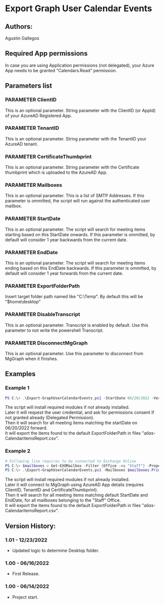 ﻿# Export Graph User Calendar Events

## Authors:  
Agustin Gallegos  

## Required App permissions  
In case you are using Application permissions (not delegated), your Azure App needs to be granted "Calendars.Read" permission.  

## Parameters list  

### PARAMETER ClientID
This is an optional parameter. String parameter with the ClientID (or AppId) of your AzureAD Registered App.

### PARAMETER TenantID
This is an optional parameter. String parameter with the TenantID your AzureAD tenant.

### PARAMETER CertificateThumbprint
This is an optional parameter. String parameter with the Certificate thumbprint which is uploaded to the AzureAD App.

### PARAMETER Mailboxes
This is an optional parameter. This is a list of SMTP Addresses. If this parameter is ommitted, the script will run against the authenticated user mailbox.

### PARAMETER StartDate
This is an optional parameter. The script will search for meeting items starting based on this StartDate onwards. If this parameter is ommitted, by default will consider 1 year backwards from the current date.  

### PARAMETER EndDate
This is an optional parameter. The script will search for meeting items ending based on this EndDate backwards. If this parameter is ommitted, by default will consider 1 year forwards from the current date.

### PARAMETER ExportFolderPath
Insert target folder path named like "C:\Temp". By default this will be "$home\desktop"

### PARAMETER DisableTranscript
This is an optional parameter. Transcript is enabled by default. Use this parameter to not write the powershell Transcript.

### PARAMETER DisconnectMgGraph
This is an optional parameter. Use this parameter to disconnect from MgGraph when it finishes.


## Examples  
### Example 1  
```powershell
PS C:\> .\Export-GraphUserCalendarEvents.ps1 -StartDate 06/20/2022 -Verbose
```  
The script will install required modules if not already installed.  
Later it will request the user credential, and ask for permissions consent if not granted already (Delegated Permission).  
Then it will search for all meeting items matching the startDate on 06/20/2022 forward.  
It will export the items found to the default ExportFolderPath in files "_alias_-CalendaritemsReport.csv".  

### Example 2  
```powershell
# Following line requires to be connected to Exchange Online
PS C:\> $mailboxes = Get-EXOMailbox -Filter {Office -eq "Staff"} -Properties PrimarySMTPAddress | Select-Object PrimarySMTPAddress
PS C:\> .\Export-GraphUserCalendarEvents.ps1 -Mailboxes $mailboxes.PrimarySMTPAddress -ClientID "12345678" -TenantId "abcdefg" -CertificateThumbprint "a1b2c3d4" -Verbose
```
The script will install required modules if not already installed.  
Later it will connect to MgGraph using AzureAD App details (requires ClientID, TenantID and CertificateThumbprint).  
Then it will search for all meeting items matching default StartDate and EndDate, for all mailboxes belonging to the "Staff" Office.  
It will export the items found to the default ExportFolderPath in files "_alias_-CalendaritemsReport.csv".  

## Version History:
### 1.01 - 12/23/2022
 - Updated logic to determine Desktop folder.
### 1.00 - 06/16/2022
 - First Release.
### 1.00 - 06/14/2022
 - Project start.